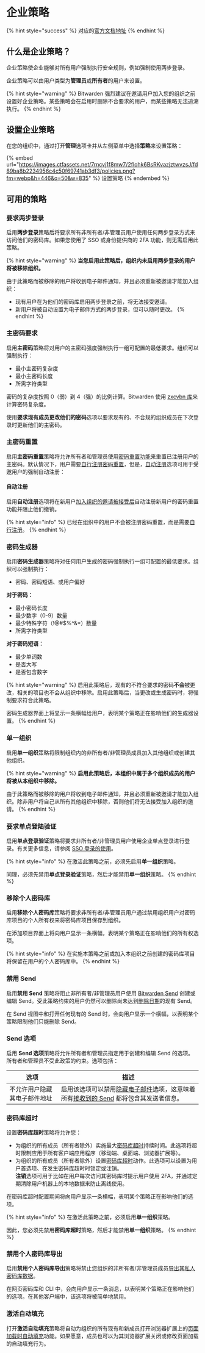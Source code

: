 # 企业策略

{% hint style="success" %}
对应的[官方文档地址](https://bitwarden.com/help/article/policies/)
{% endhint %}

## 什么是企业策略？ <a href="#what-are-enterprise-policies" id="what-are-enterprise-policies"></a>

企业策略使企业能够对所有用户强制执行安全规则，例如强制使用两步登录。

企业策略可以由用户类型为**管理员**或**所有者**的用户来设置。

{% hint style="warning" %}
Bitwarden 强烈建议在邀请用户加入您的组织之前设置好企业策略。某些策略会在启用时删除不合要求的用户，而某些策略无法追溯执行。
{% endhint %}

## 设置企业策略 <a href="#setting-enterprise-policies" id="setting-enterprise-policies"></a>

在您的组织中，通过打开**管理**选项卡并从左侧菜单中选择**策略**来设置策略：

{% embed url="https://images.ctfassets.net/7rncvj1f8mw7/2flohk6BsRKvazjztwvzsJ/fd89ba8b2234956c4c50f69741ab3df3/policies.png?fm=webp&h=446&q=50&w=835" %}
设置策略
{% endembed %}

## 可用的策略 <a href="#available-policies" id="available-policies"></a>

### 要求两步登录 <a href="#require-two-step-login" id="require-two-step-login"></a>

启用**两步登录**策略后将要求所有非所有者/非管理员用户使用任何两步登录方式来访问他们的密码库。如果您使用了 SSO 或身份提供商的 2FA 功能，则无需启用此策略。

{% hint style="warning" %}
**当您启用此策略后，组织内未启用两步登录的用户将被移除组织。**

由于此策略而被移除的用户将收到电子邮件通知，并且必须重新被邀请才能加入组织：

* 现有用户在为他们的密码库启用两步登录之前，将无法接受邀请。
* 新用户将被自动设置为电子邮件方式的两步登录，但可以随时更改。
{% endhint %}

### 主密码要求 <a href="#master-password-requirements" id="master-password-requirements"></a>

启用**主密码**策略将对用户的主密码强度强制执行一组可配置的最低要求。组织可以强制执行：

* 最小主密码复杂度
* 最小主密码长度
* 所需字符类型

密码的复杂度按照 0（弱）到 4（强）的比例计算。Bitwarden 使用 [zxcvbn 库](https://github.com/dropbox/zxcvbn)来计算密码复杂度。

使用**要求现有成员更改他们的密码**选项以要求现有的、不合规的组织成员在下次登录时更新他们的主密码。

### 主密码重置 <a href="#master-password-reset" id="master-password-reset"></a>

启用**主密码重置**策略将允许所有者和管理员使用[密码重置功能](admin-password-reset.md)来重置已注册用户的主密码。默认情况下，用户需要[自行注册密码重置](admin-password-reset.md#self-enroll-in-password-reset)，但是，[自动注册](enterprise-policies.md#automatic-enrollment)选项可用于受邀用户的强制自动注册：

#### 自动注册 <a href="#automatic-enrollment" id="automatic-enrollment"></a>

启用**自动注册**选项将在新用户[加入组织的邀请被接受后](user-management.md#accept)自动注册新用户的密码重置功能并阻止他们撤销。

{% hint style="info" %}
已经在组织中的用户不会被注册密码重置，而是需要[自行注册](admin-password-reset.md#self-enroll-in-password-reset)。
{% endhint %}

### 密码生成器 <a href="#password-generator" id="password-generator"></a>

启用**密码生成器**策略将对任何用户生成的密码强制执行一组可配置的最低要求。组织可以强制执行：

* 密码、密码短语、或用户偏好

**对于密码：**

* 最小密码长度
* 最少数字（0-9）数量
* 最少特殊字符（!@#$%^&\*）数量
* 所需字符类型

**对于密码短语：**

* 最少单词数
* 是否大写
* 是否包含数字

{% hint style="warning" %}
启用此策略后，现有的不符合要求的密码**不会**被更改，相关的项目也不会从组织中移除。启用此策略后，当更改或生成密码时，将强制要求符合此策略。

密码生成器界面上将显示一条横幅给用户，表明某个策略正在影响他们的生成器设置。
{% endhint %}

### 单一组织 <a href="#single-organization" id="single-organization"></a>

启用**单一组织**策略将限制组织内的非所有者/非管理员成员加入其他组织或创建其他组织。

{% hint style="warning" %}
**启用此策略后，本组织中属于多个组织成员的用户将被从本组织中移除。**

由于此策略而被移除的用户将收到电子邮件通知，并且必须重新被邀请才能加入组织。除非用户将自己从所有其他组织中移除，否则他们将无法接受加入组织的邀请。
{% endhint %}

### 要求单点登陆验证 <a href="#require-single-sign-on-authentication" id="require-single-sign-on-authentication"></a>

启用**单点登录验证**策略将要求非所有者/非管理员用户使用企业单点登录进行登录。有关更多信息，请参阅 [SSO 登录的使用](../login-with-sso/using-login-with-sso.md)。

{% hint style="info" %}
在激活此策略之前，必须先启用**单一组织**策略。

同理，必须先禁用**单点登录验证**策略，然后才能禁用**单一组织**策略。
{% endhint %}

### 移除个人密码库 <a href="#remove-individual-vault" id="remove-individual-vault"></a>

启用**移除个人密码库**策略将要求非所有者/非管理员用户通过禁用组织用户对密码库项目的个人所有权来将密码库项目保存到组织。

在添加项目界面上将向用户显示一条横幅，表明某个策略正在影响他们的所有权选项。

{% hint style="info" %}
在实施本策略之前或加入本组织之前创建的密码库项目将保留在用户的个人密码库中。
{% endhint %}

### 禁用 Send <a href="#disable-send" id="disable-send"></a>

启用**禁用 Send** 策略将阻止非所有者/非管理员用户使用 [Bitwarden Send](../bitwarden-send/about-send.md) 创建或编辑 Send。受此策略约束的用户仍然可以删除尚未达到[删除日期](../bitwarden-send/send-lifespan.md)的现有 Send。

在 Send 视图中和打开任何现有的 Send 时，会向用户显示一个横幅，以表明某个策略限制他们只能删除 Send。

### Send 选项 <a href="#send-options" id="send-options"></a>

启用 **Send 选项**策略将允许所有者和管理员指定用于创建和编辑 Send 的选项。所有者和管理员不受此政策的约束。选项包括：

| 选项             | 描述                                                                                                                                   |
| -------------- | ------------------------------------------------------------------------------------------------------------------------------------ |
| 不允许用户隐藏其电子邮件地址 | 启用该选项可以禁用[隐藏电子邮件](../bitwarden-send/send-privacy.md#hide-email)选项，这意味着所有[接收到的 Send](../bitwarden-send/receive-a-send.md) 都将包含其发送者信息。 |

### 密码库超时 <a href="#vault-timeout" id="vault-timeout"></a>

设置**密码库超时**策略将允许您：

* 为组织的所有成员（所有者除外）实施最大[密码库超时](../your-vault/vault-timeout-options.md#vault-timeout)持续时间。此选项将超时限制应用于所有客户端应用程序（移动端、桌面端、浏览器扩展等）。
* 为组织的所有成员（所有者除外）设置[密码库超时](../your-vault/vault-timeout-options.md#vault-timeout-action)动作。此选项可以设置为用户首选项、在发生密码库超时时锁定或注销。\
  **注销**选项可用于比如在用户每次访问其密码库时提示用户使用 2FA，并通过定期清除用户机器上的本地数据来防止离线使用。

在密码库超时配置期间将向用户显示一条横幅，表明某个策略正在影响他们的选项。

{% hint style="info" %}
在激活此策略之前，必须启用**单一组织**策略。

因此，您必须先禁用**密码库超时**策略，然后才能禁用**单一组织**策略。
{% endhint %}

### 禁用个人密码库导出 <a href="#disable-personal-vault-export" id="disable-personal-vault-export"></a>

启用**禁用个人密码库导出**策略将禁止您组织的非所有者/非管理员成员[导出其私人密码库数据](../import-export/export-vault-data.md#export-a-personal-vault)。

在网页密码库和 CLI 中，会向用户显示一条消息，以表明某个策略正在影响他们的选项。在其他客户端中，该选项将被简单地禁用。

### 激活自动填充 <a href="#activate-auto-fill" id="activate-auto-fill"></a>

打开**激活自动填充**策略将自动为组织的所有现有和新成员打开浏览器扩展上的[页面加载时自动填充](../password-manager/auto-fill/auto-fill-basics/auto-fill-logins-in-browser-extensions.md#on-page-load)功能。如果愿意，成员也可以为其浏览器扩展关闭或修改页面加载的自动填充行为。
